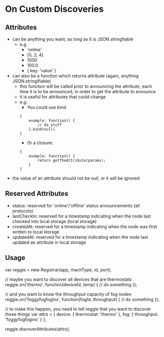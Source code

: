 # On Custom Discoveries

## Attributes
- can be anything you want, as long as it is JSON.stringfiable
    - e.g.
        - 'online'
        - [0, 2, 4]
        - 1000
        - 100.0
        - { key: 'value' }
- can also be a function which returns attribute (again, anything JSON.stringifiable)
    - this function will be called prior to announcing the attribute, each time it is to be announced, in order to get the attribute to announce
    - it is useful for attributes that could change
    - e.g.
        - You could use bind
        ```
        {
            example: function() {
                // do stuff
            }.bind(null)
        }
        ```
        - Or a closure:
        ```
        {
            example: function() {
                return getTheAttribute(params);
            }
        }
        ```
- the value of an attribute should not be null, or it will be ignored

## Reserved Attributes
- status: reserved for 'online'/'offline' status announcements (all protocols)
- lastCheckIn: reserved for a timestamp indicating when the node last checked into local storage (local storage)
- createdAt: reserved for a timestamp indicating when the node was first written to local storage
- updatedAt: reserved for a timestamp indicating when the node last updated an attribute in local storage

## Usage
var reggie = new Registrar(app, machType, id, port);

// maybe you want to discover all devices that are thermostats
reggie.on('thermo', function(deviceId, temp) {
    // do something
});

// and you want to know the throughput capacity of fog nodes
reggie.on('foggyfogfogins', function(fogId, throughput) {
    // do something
});

// to make this happen, you need to tell reggie that you want to discover these things
var attrs = {
    device: { thermostat: 'thermo' },
    fog: { throughput: 'foggyfogfogins' }
};

reggie.discoverAttributes(attrs);
